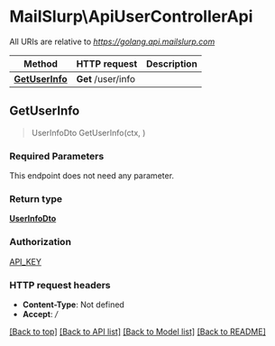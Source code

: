 # MailSlurp\ApiUserControllerApi

All URIs are relative to *https://golang.api.mailslurp.com*

Method | HTTP request | Description
------------- | ------------- | -------------
[**GetUserInfo**](ApiUserControllerApi#GetUserInfo) | **Get** /user/info | 



## GetUserInfo

> UserInfoDto GetUserInfo(ctx, )



### Required Parameters

This endpoint does not need any parameter.

### Return type

[**UserInfoDto**](UserInfoDto)

### Authorization

[API_KEY](../README#API_KEY)

### HTTP request headers

- **Content-Type**: Not defined
- **Accept**: */*

[[Back to top]](#) [[Back to API list]](../README#documentation-for-api-endpoints)
[[Back to Model list]](../README#documentation-for-models)
[[Back to README]](../README)

